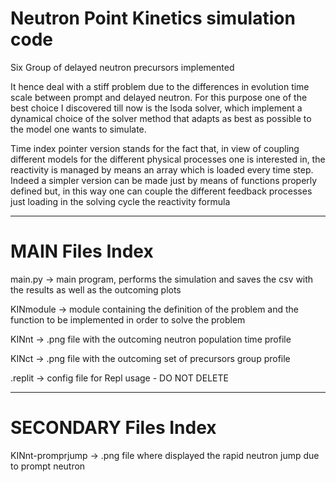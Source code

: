 #                     Neutron Point Kinetics simulation code   

Six Group of delayed neutron precursors implemented

It hence deal with a stiff problem due to the differences in evolution time scale between prompt and delayed neutron. For this purpose one of the best choice I discovered till now is the lsoda solver, which implement a dynamical choice of the solver method that adapts as best as possible to the model one wants to simulate.

Time index pointer version stands for the fact that, in view of coupling different models for the different physical processes one is interested in, the reactivity is managed by means an array which is loaded every time step.
Indeed a simpler version can be made just by means of functions properly defined but, in this way one can couple the different feedback processes just loading in the solving cycle the reactivity formula 
________________________________________________________________________________
#  MAIN Files Index

main.py   -> main program, performs the simulation and saves the csv with the results as well as the outcoming plots

KINmodule -> module containing the definition of the problem and the function to be implemented in order to solve the problem

KINnt     -> .png file with the outcoming neutron population time profile

KINct     -> .png file with the outcoming set of precursors group profile

.replit   -> config file for Repl usage - DO NOT DELETE

________________________________________________________________________________
#  SECONDARY Files Index

KINnt-promprjump -> .png file where displayed the rapid neutron jump due to prompt neutron
